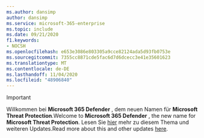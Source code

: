 ```yaml
---
ms.author: dansimp
author: dansimp
ms.service: microsoft-365-enterprise
ms.topic: include
ms.date: 09/21/2020
f1.keywords:
- NOCSH
ms.openlocfilehash: e653e3086e803305a9cce82124ada5d93fb0753e
ms.sourcegitcommit: 7355cc8871cde5fac6d7d6dcecc3e41e35601623
ms.translationtype: MT
ms.contentlocale: de-DE
ms.lasthandoff: 11/04/2020
ms.locfileid: "48906840"
---
```

> [!IMPORTANT]
> <span data-ttu-id="cf4a7-101">Willkommen bei **Microsoft 365 Defender** , dem neuen Namen für **Microsoft Threat Protection**.</span><span class="sxs-lookup"><span data-stu-id="cf4a7-101">Welcome to **Microsoft 365 Defender** , the new name for **Microsoft Threat Protection**.</span></span> <span data-ttu-id="cf4a7-102">Lesen Sie [hier](https://www.microsoft.com/security/blog/?p=91813) mehr zu diesem Thema und weiteren Updates.</span><span class="sxs-lookup"><span data-stu-id="cf4a7-102">Read more about this and other updates [here](https://www.microsoft.com/security/blog/?p=91813).</span></span> 
